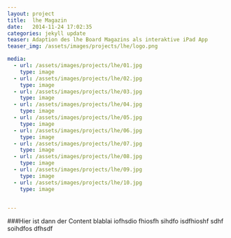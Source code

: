 ```yaml
---
layout: project
title:  lhe Magazin
date:   2014-11-24 17:02:35
categories: jekyll update
teaser: Adaption des lhe Board Magazins als interaktive iPad App
teaser_img: /assets/images/projects/lhe/logo.png

media:
  - url: /assets/images/projects/lhe/01.jpg
    type: image
  - url: /assets/images/projects/lhe/02.jpg
    type: image
  - url: /assets/images/projects/lhe/03.jpg
    type: image
  - url: /assets/images/projects/lhe/04.jpg
    type: image
  - url: /assets/images/projects/lhe/05.jpg
    type: image
  - url: /assets/images/projects/lhe/06.jpg
    type: image
  - url: /assets/images/projects/lhe/07.jpg
    type: image
  - url: /assets/images/projects/lhe/08.jpg
    type: image
  - url: /assets/images/projects/lhe/09.jpg
    type: image
  - url: /assets/images/projects/lhe/10.jpg
    type: image


---
```





###Hier ist dann der Content
blablai iofhsdio fhiosfh sihdfo isdfhioshf sdhf soihdfos dfhsdf 